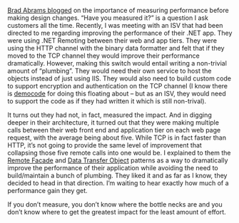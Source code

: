 [Brad Abrams
blogged](http://blogs.gotdotnet.com/BradA/permalink.aspx/cc77c794-a681-415d-8538-e3188129abe9)
on the importance of measuring performance before making design changes.
“Have you measured it?” is a question I ask customers all the time.
Recently, I was meeting with an ISV that had been directed to me
regarding improving the performance of their .NET app. They were using
.NET Remoting between their web and app tiers. They were using the HTTP
channel with the binary data formatter and felt that if they moved to
the TCP channel they would improve their performance dramatically.
However, making this switch would entail writing a non-trivial amount of
“plumbing”. They would need their own service to host the objects
instead of just using IIS. They would also need to build custom code to
support encryption and authentication on the TCP channel (I know there
is
[demo](http://msdn.microsoft.com/msdnmag/issues/03/06/NETRemoting/toc.asp)[code](http://msdn.microsoft.com/library/en-us/dndotnet/html/remsec.asp)
for doing this floating about – but as an ISV, they would need to
support the code as if they had written it which is still non-trival).

It turns out they had not, in fact, measured the impact. And in digging
deeper in their architecture, it turned out that they were making
multiple calls between their web front end and application tier on each
web page request, with the average being about five. While TCP is in
fact faster than HTTP, it’s not going to provide the same level of
improvement that collapsing those five remote calls into one would be. I
explained to them the [Remote
Facade](http://www.martinfowler.com/eaaCatalog/remoteFacade.html) and
[Data Transfer
Object](http://www.martinfowler.com/eaaCatalog/dataTransferObject.html)
patterns as a way to dramatically improve the performance of their
application while avoiding the need to build/maintain a bunch of
plumbing. They liked it and as far as I know, they decided to head in
that direction. I’m waiting to hear exactly how much of a performance
gain they get.

If you don’t measure, you don’t know where the bottle necks are and you
don’t know where to get the greatest impact for the least amount of
effort.
